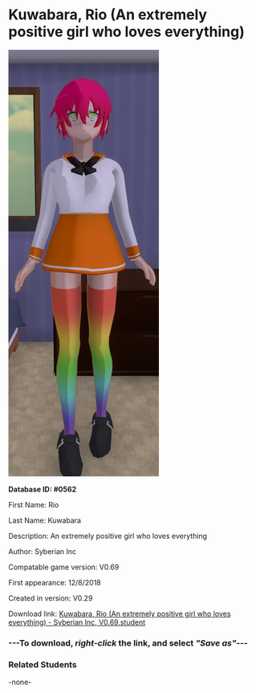 # Kuwabara, Rio (An extremely positive girl who loves everything)

<img src="../../Files/Images/Kuwabara, Rio (An extremely positive girl who loves everything).png" title="Kuwabara, Rio (An extremely positive girl who loves everything) - Syberian Inc, V0.69">

**Database ID: #0562**

First Name: Rio

Last Name: Kuwabara

Description: An extremely positive girl who loves everything

Author: Syberian Inc

Compatable game version: V0.69

First appearance: 12/8/2018

Created in version: V0.29

Download link: <a href="https://raw.githubusercontent.com/Arbiter1223/Daigaku-Gurashi-Custom-Students/master/Files/Student%20Files/Kuwabara%2C%20Rio%20(An%20extremely%20positive%20girl%20who%20loves%20everything)%20-%20Syberian%20Inc%2C%20V0.69.student">Kuwabara, Rio (An extremely positive girl who loves everything) - Syberian Inc, V0.69.student</a>

### ---**To download, _right-click_ the link, and select _"Save as"_**---

### Related Students

-none-
